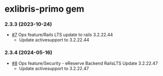 # exlibris-primo gem

### 2.3.3 (2023-10-24)

- [#7](https://github.com/ntechmedia/ereserve_entities/pull/7) Ops feature/Rails LTS update to rails 3.2.22.44
  - Update activesupport to 3.2.22.44

### 2.3.4 (2024-05-16)

- [#8](https://github.com/ntechmedia/ereserve_entities/pull/8) Ops feature/Security - eReserve Backend RailsLTS Update 3.2.22.47
  - Update activesupport to 3.2.22.47

